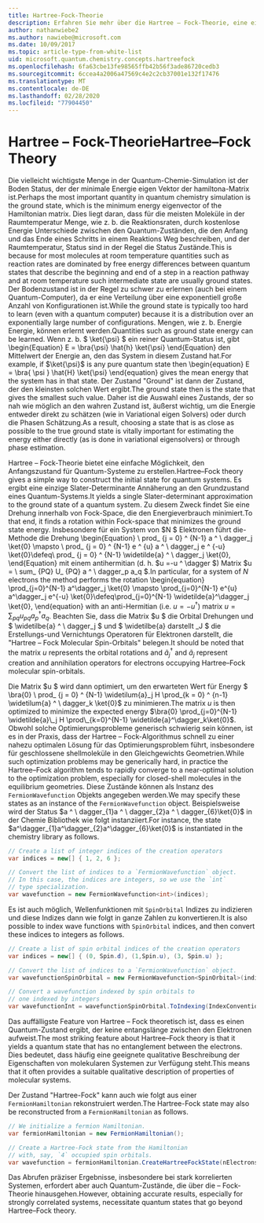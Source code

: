 ```yaml
---
title: Hartree-Fock-Theorie
description: Erfahren Sie mehr über die Hartree – Fock-Theorie, eine einfache Möglichkeit, den Anfangszustand für Quantum-Systeme zu erstellen.
author: nathanwiebe2
ms.author: nawiebe@microsoft.com
ms.date: 10/09/2017
ms.topic: article-type-from-white-list
uid: microsoft.quantum.chemistry.concepts.hartreefock
ms.openlocfilehash: 6fa63cbe13fe98565ffb42b56f3ade86720cedb3
ms.sourcegitcommit: 6ccea4a2006a47569c4e2c2cb37001e132f17476
ms.translationtype: MT
ms.contentlocale: de-DE
ms.lasthandoff: 02/28/2020
ms.locfileid: "77904450"
---
```

# <a name="hartreefock-theory"></a><span data-ttu-id="0d6d0-103">Hartree – Fock-Theorie</span><span class="sxs-lookup"><span data-stu-id="0d6d0-103">Hartree–Fock Theory</span></span>

<span data-ttu-id="0d6d0-104">Die vielleicht wichtigste Menge in der Quantum-Chemie-Simulation ist der Boden Status, der der minimale Energie eigen Vektor der hamiltona-Matrix ist.</span><span class="sxs-lookup"><span data-stu-id="0d6d0-104">Perhaps the most important quantity in quantum chemistry simulation is the ground state, which is the minimum energy eigenvector of the Hamiltonian matrix.</span></span>
<span data-ttu-id="0d6d0-105">Dies liegt daran, dass für die meisten Moleküle in der Raumtemperatur Menge, wie z. b. die Reaktionsraten, durch kostenlose Energie Unterschiede zwischen den Quantum-Zuständen, die den Anfang und das Ende eines Schritts in einem Reaktions Weg beschreiben, und der Raumtemperatur, Status sind in der Regel die Status Zustände.</span><span class="sxs-lookup"><span data-stu-id="0d6d0-105">This is because for most molecules at room temperature quantities such as reaction rates are dominated by free energy differences between quantum states that describe the beginning and end of a step in a reaction pathway and at room temperature such intermediate state are usually ground states.</span></span>
<span data-ttu-id="0d6d0-106">Der Bodenzustand ist in der Regel zu schwer zu erlernen (auch bei einem Quantum-Computer), da er eine Verteilung über eine exponentiell große Anzahl von Konfigurationen ist.</span><span class="sxs-lookup"><span data-stu-id="0d6d0-106">While the ground state is typically too hard to learn (even with a quantum computer) because it is a distribution over an exponentially large number of configurations.</span></span>
<span data-ttu-id="0d6d0-107">Mengen, wie z. b. Energie Energie, können erlernt werden.</span><span class="sxs-lookup"><span data-stu-id="0d6d0-107">Quantities such as ground state energy can be learned.</span></span>
<span data-ttu-id="0d6d0-108">Wenn z. b. $ \ket{\psi} $ ein reiner Quantum-Status ist, gibt \begin{Equation} E = \bra{\psi} \hat{h} \ket{\psi} \end{Equation} den Mittelwert der Energie an, den das System in diesem Zustand hat.</span><span class="sxs-lookup"><span data-stu-id="0d6d0-108">For example, if $\ket{\psi}$ is any pure quantum state then \begin{equation} E = \bra{ \psi } \hat{H} \ket{\psi} \end{equation} gives the mean energy that the system has in that state.</span></span>
<span data-ttu-id="0d6d0-109">Der Zustand "Ground" ist dann der Zustand, der den kleinsten solchen Wert ergibt.</span><span class="sxs-lookup"><span data-stu-id="0d6d0-109">The ground state then is the state that gives the smallest such value.</span></span> <span data-ttu-id="0d6d0-110">Daher ist die Auswahl eines Zustands, der so nah wie möglich an den wahren Zustand ist, äußerst wichtig, um die Energie entweder direkt zu schätzen (wie in Variational eigen Solvers) oder durch die Phasen Schätzung.</span><span class="sxs-lookup"><span data-stu-id="0d6d0-110">As a result, choosing a state that is as close as possible to the true ground state is vitally important for estimating the energy either directly (as is done in variational eigensolvers) or through phase estimation.</span></span>

<span data-ttu-id="0d6d0-111">Hartree – Fock-Theorie bietet eine einfache Möglichkeit, den Anfangszustand für Quantum-Systeme zu erstellen.</span><span class="sxs-lookup"><span data-stu-id="0d6d0-111">Hartree–Fock theory gives a simple way to construct the initial state for quantum systems.</span></span> <span data-ttu-id="0d6d0-112">Es ergibt eine einzige Slater-Determinante Annäherung an den Grundzustand eines Quantum-Systems.</span><span class="sxs-lookup"><span data-stu-id="0d6d0-112">It yields a single Slater-determinant approximation to the ground state of a quantum system.</span></span> <span data-ttu-id="0d6d0-113">Zu diesem Zweck findet Sie eine Drehung innerhalb von Fock-Space, die den Energieverbrauch minimiert.</span><span class="sxs-lookup"><span data-stu-id="0d6d0-113">To that end, it finds a rotation within Fock-space that minimizes the ground state energy.</span></span> <span data-ttu-id="0d6d0-114">Insbesondere für ein System von $N $ Elektronen führt die-Methode die Drehung \begin{Equation} \ prod_ {j = 0} ^ {N-1} a ^ \ dagger_j \ket{0} \mapsto \ prod_ {j = 0} ^ {N-1} e ^ {u} a ^ \ dagger_j e ^ {-u} \ket{0}\defeq\ prod_ {j = 0} ^ {N-1} \widetilde{a} ^ \ dagger_j \ket{0}, \end{Equation} mit einem antihermitian (d. h. $u =-u ^ \dagger $) Matrix $u = \ sum_ {PQ} U_ {PQ} a ^ \ dagger_p a_q $.</span><span class="sxs-lookup"><span data-stu-id="0d6d0-114">In particular, for a system of $N$ electrons the method performs the rotation \begin{equation} \prod_{j=0}^{N-1} a^\dagger_j \ket{0} \mapsto \prod_{j=0}^{N-1} e^{u} a^\dagger_j e^{-u} \ket{0}\defeq\prod_{j=0}^{N-1}  \widetilde{a}^\dagger_j  \ket{0}, \end{equation} with an anti-Hermitian (i.e. $u= -u^\dagger$) matrix $u = \sum_{pq} u_{pq} a^\dagger_p a_q$.</span></span> <span data-ttu-id="0d6d0-115">Beachten Sie, dass die Matrix $u $ die Orbital Drehungen und $ \widetilbe{a} ^ \ dagger_j $ und $ \widetilbe{a} darstellt _J $ die Erstellungs-und Vernichtungs Operatoren für Elektronen darstellt, die "Hartree – Fock Molecular Spin-Orbitals" belegen.</span><span class="sxs-lookup"><span data-stu-id="0d6d0-115">It should be noted that the matrix $u$ represents the orbital rotations and $\widetilde{a}^\dagger_j$ and $\widetilde{a}_j$ represent creation and annihilation operators for electrons occupying Hartree–Fock molecular spin-orbitals.</span></span>


<span data-ttu-id="0d6d0-116">Die Matrix $u $ wird dann optimiert, um den erwarteten Wert für Energy $ \bra{0} \ prod_ {j = 0} ^ {N-1} \widetilum{a}\_j H \prod\_{k = 0} ^ {n-1} \widetilum{a} ^ \ dagger_k \ket{0}$ zu minimieren.</span><span class="sxs-lookup"><span data-stu-id="0d6d0-116">The matrix $u$ is then optimized to minimize the expected energy $\bra{0} \prod_{j=0}^{N-1}  \widetilde{a}\_j  H \prod\_{k=0}^{N-1}  \widetilde{a}^\dagger_k\ket{0}$.</span></span> <span data-ttu-id="0d6d0-117">Obwohl solche Optimierungsprobleme generisch schwierig sein können, ist es in der Praxis, dass der Hartree – Fock-Algorithmus schnell zu einer nahezu optimalen Lösung für das Optimierungsproblem führt, insbesondere für geschlossene shellmoleküle in den Gleichgewichts Geometrien.</span><span class="sxs-lookup"><span data-stu-id="0d6d0-117">While such optimization problems may be generically hard, in practice the Hartree–Fock algorithm tends to rapidly converge to a near-optimal solution to the optimization problem, especially for closed-shell molecules in the equilibrium geometries.</span></span> <span data-ttu-id="0d6d0-118">Diese Zustände können als Instanz des `FermionWavefunction` Objekts angegeben werden.</span><span class="sxs-lookup"><span data-stu-id="0d6d0-118">We may specify these states as an instance of the `FermionWavefunction` object.</span></span> <span data-ttu-id="0d6d0-119">Beispielsweise wird der Status $a ^ \ dagger_{1}a ^ \ dagger_{2}a ^ \ dagger_{6}\ket{0}$ in der Chemie Bibliothek wie folgt instanziiert.</span><span class="sxs-lookup"><span data-stu-id="0d6d0-119">For instance, the state $a^\dagger_{1}a^\dagger_{2}a^\dagger_{6}\ket{0}$ is instantiated in the chemistry library as follows.</span></span>
```csharp
// Create a list of integer indices of the creation operators
var indices = new[] { 1, 2, 6 };

// Convert the list of indices to a `FermionWavefunction` object.
// In this case, the indices are integers, so we use the `int`
// type specialization.
var wavefunction = new FermionWavefunction<int>(indices);
```
<span data-ttu-id="0d6d0-120">Es ist auch möglich, Wellenfunktionen mit `SpinOrbital` Indizes zu indizieren und diese Indizes dann wie folgt in ganze Zahlen zu konvertieren.</span><span class="sxs-lookup"><span data-stu-id="0d6d0-120">It is also possible to index wave functions with `SpinOrbital` indices, and then convert these indices to integers as follows.</span></span>
```csharp
// Create a list of spin orbital indices of the creation operators
var indices = new[] { (0, Spin.d), (1,Spin.u), (3, Spin.u) };

// Convert the list of indices to a `FermionWavefunction` object.
var wavefunctionSpinOrbital = new FermionWavefunction<SpinOrbital>(indices.ToSpinOrbitals());

// Convert a wavefunction indexed by spin orbitals to
// one indexed by integers
var wavefunctionInt = wavefunctionSpinOrbital.ToIndexing(IndexConvention.UpDown);
```

<span data-ttu-id="0d6d0-121">Das auffälligste Feature von Hartree – Fock theoretisch ist, dass es einen Quantum-Zustand ergibt, der keine entangslänge zwischen den Elektronen aufweist.</span><span class="sxs-lookup"><span data-stu-id="0d6d0-121">The most striking feature about Hartree–Fock theory is that it yields a quantum state that has no entanglement between the electrons.</span></span>
<span data-ttu-id="0d6d0-122">Dies bedeutet, dass häufig eine geeignete qualitative Beschreibung der Eigenschaften von molekularen Systemen zur Verfügung steht.</span><span class="sxs-lookup"><span data-stu-id="0d6d0-122">This means that it often provides a suitable qualitative description of properties of molecular systems.</span></span> 

<span data-ttu-id="0d6d0-123">Der Zustand "Hartree-Fock" kann auch wie folgt aus einer `FermionHamiltonian` rekonstruiert werden.</span><span class="sxs-lookup"><span data-stu-id="0d6d0-123">The Hartree-Fock state may also be reconstructed from a `FermionHamiltonian`  as follows.</span></span>
```csharp
// We initialize a fermion Hamiltonian.
var fermionHamiltonian = new FermionHamiltonian();

// Create a Hartree-Fock state from the Hamiltonian 
// with, say, `4` occupied spin orbitals.
var wavefunction = fermionHamiltonian.CreateHartreeFockState(nElectrons: 4);
```

<span data-ttu-id="0d6d0-124">Das Abrufen präziser Ergebnisse, insbesondere bei stark korrelierten Systemen, erfordert aber auch Quantum-Zustände, die über die – Fock-Theorie hinausgehen.</span><span class="sxs-lookup"><span data-stu-id="0d6d0-124">However, obtaining accurate results, especially for strongly correlated systems, necessitate quantum states that go beyond Hartree–Fock theory.</span></span>
